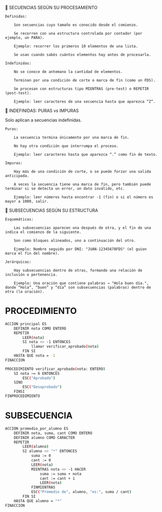 🔷 SECUENCIAS SEGÚN SU PROCESAMIENTO

    Definidas:

        Son secuencias cuyo tamaño es conocido desde el comienzo.

        Se recorren con una estructura controlada por contador (por ejemplo, un PARA).

        Ejemplo: recorrer los primeros 10 elementos de una lista.

        Se usan cuando sabés cuántos elementos hay antes de procesarla.

    Indefinidas:

        No se conoce de antemano la cantidad de elementos.

        Terminan por una condición de corte o marca de fin (como un FDS).

        Se procesan con estructuras tipo MIENTRAS (pre-test) o REPETIR (post-test).

        Ejemplo: leer caracteres de una secuencia hasta que aparezca “Z”.

🔷 INDEFINIDAS: PURAS vs IMPURAS

Solo aplican a secuencias indefinidas.

    Puras:

        La secuencia termina únicamente por una marca de fin.

        No hay otra condición que interrumpa el proceso.

        Ejemplo: leer caracteres hasta que aparezca “.” como fin de texto.

    Impuras:

        Hay más de una condición de corte, o se puede forzar una salida anticipada.

        A veces la secuencia tiene una marca de fin, pero también puede terminar si se detecta un error, un dato inválido, etc.

        Ejemplo: leer números hasta encontrar -1 (fin) o si el número es mayor a 1000, salir.

🔷 SUBSECUENCIAS SEGÚN SU ESTRUCTURA

    Esquemáticas:

        Las subsecuencias aparecen una después de otra, y el fin de una indica el comienzo de la siguiente.

        Son como bloques alineados, uno a continuación del otro.

        Ejemplo: Nombre seguido por DNI: "JUAN-12345678FDS" (el guion marca el fin del nombre).

    Jerárquicas:

        Hay subsecuencias dentro de otras, formando una relación de inclusión o pertenencia.

        Ejemplo: Una oración que contiene palabras → "Hola buen día.", donde “Hola”, “buen” y “día” son subsecuencias (palabras) dentro de otra (la oración).

# PROCEDIMIENTO
```bash
ACCION principal ES
    DEFINIR nota COMO ENTERO
    REPETIR
        LEER(nota)
        SI nota <> -1 ENTONCES
            llamar verificar_aprobado(nota)
        FIN SI
    HASTA QUE nota = -1
FINACCION

PROCEDIMIENTO verificar_aprobado(nota: ENTERO)
    SI nota >= 6 ENTONCES
        ESC("Aprobado")
    SINO
        ESC("Desaprobado")
    FINSI
FINPROCEDIMIENTO
```

# SUBSECUENCIA
```bash
ACCION promedio_por_alumno ES
    DEFINIR nota, suma, cant COMO ENTERO
    DEFINIR alumno COMO CARACTER
    REPETIR
        LEER(alumno)
        SI alumno <> "*" ENTONCES
            suma := 0
            cant := 0
            LEER(nota)
            MIENTRAS nota <> -1 HACER
                suma := suma + nota
                cant := cant + 1
                LEER(nota)
            FINMIENTRAS
            ESC("Promedio de", alumno, "es:", suma / cant)
        FIN SI
    HASTA QUE alumno = "*"
FINACCION
```


